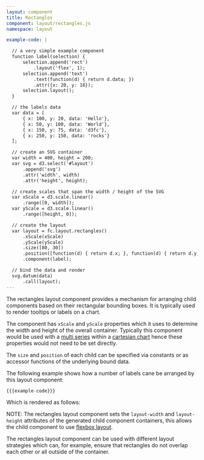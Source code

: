 ```yaml
---
layout: component
title: Rectangles
component: layout/rectangles.js
namespace: layout

example-code: |

  // a very simple example component
  function label(selection) {
      selection.append('rect')
          .layout('flex', 1);
      selection.append('text')
          .text(function(d) { return d.data; })
          .attr({x: 20, y: 18});
      selection.layout();
  }

  // the labels data
  var data = [
      { x: 100, y: 20, data: 'Hello'},
      { x: 50, y: 100, data: 'World'},
      { x: 150, y: 75, data: 'd3fc'},
      { x: 250, y: 150, data: 'rocks'}
  ];

  // create an SVG container
  var width = 400, height = 200;
  var svg = d3.select('#layout')
      .append('svg')
      .attr('width', width)
      .attr('height', height);

  // create scales that span the width / height of the SVG
  var xScale = d3.scale.linear()
      .range([0, width]);
  var yScale = d3.scale.linear()
      .range([height, 0]);

  // create the layout
  var layout = fc.layout.rectangles()
      .xScale(xScale)
      .yScale(yScale)
      .size([80, 30])
      .position([function(d) { return d.x; }, function(d) { return d.y; }])
      .component(label);

  // bind the data and render
  svg.datum(data)
      .call(layout);
---
```

The rectangles layout component provides a mechanism for arranging child components based on their rectangular bounding boxes. It is typically used to render tooltips or labels on a chart.

The component has `xScale` and `yScale` properties which it uses to determine the width and height of the overall container. Typically this component would be used with a [multi series](/components/series/multi.html) within a [cartesian chart](/components/chart/cartesian.html) hence these properties would not need to be set directly.

The `size` and `position` of each child can be specified via constants or as accessor functions of the underlying bound data.

The following example shows how a number of labels cane be arranged by this layout component:

```js
{{{example-code}}}
```

Which is rendered as follows:

<div id="layout"></div>
<script type="text/javascript">
(function() {
    {{{example-code}}}
}());
</script>

NOTE: The rectangles layout component sets the `layout-width` and `layout-height` attributes of the generated child component containers, this allows the child component to use [flexbox layout](/components/layout/flexbox.html).

The rectangles layout component can be used with different layout strategies which can, for example, ensure that rectangles do not overlap each other or all outside of the container.
